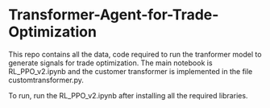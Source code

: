 # Transformer-Agent-for-Trade-Optimization

This repo contains all the data, code required to run the tranformer model to generate signals for trade optimization. The main notebook is RL_PPO_v2.ipynb and the customer transformer is implemented in the file customtransformer.py. 

To run, run the RL_PPO_v2.ipynb after installing all the required libraries.

